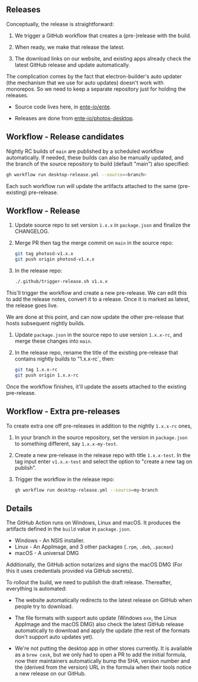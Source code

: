 ## Releases

Conceptually, the release is straightforward:

1.  We trigger a GitHub workflow that creates a (pre-)release with the build.

2.  When ready, we make that release the latest.

3.  The download links on our website, and existing apps already check the
    latest GitHub release and update automatically.

The complication comes by the fact that electron-builder's auto updater (the
mechanism that we use for auto updates) doesn't work with monorepos. So we need
to keep a separate repository just for holding the releases.

-   Source code lives here, in [ente-io/ente](https://github.com/ente-io/ente).

-   Releases are done from
    [ente-io/photos-desktop](https://github.com/ente-io/photos-desktop).

## Workflow - Release candidates

Nightly RC builds of `main` are published by a scheduled workflow automatically.
If needed, these builds can also be manually updated, and the branch of the
source repository to build (default "main") also specified:

```sh
gh workflow run desktop-release.yml --source=<branch>
```

Each such workflow run will update the artifacts attached to the same
(pre-existing) pre-release.

## Workflow - Release

1.  Update source repo to set version `1.x.x` in `package.json` and finalize the
    CHANGELOG.

2.  Merge PR then tag the merge commit on `main` in the source repo:

    ```sh
    git tag photosd-v1.x.x
    git push origin photosd-v1.x.x
    ```

3.  In the release repo:

    ```sh
    ./.github/trigger-release.sh v1.x.x
    ```

This'll trigger the workflow and create a new pre-release. We can edit this to
add the release notes, convert it to a release. Once it is marked as latest, the
release goes live.

We are done at this point, and can now update the other pre-release that hosts
subsequent nightly builds.

1.  Update `package.json` in the source repo to use version `1.x.x-rc`, and
    merge these changes into `main`.

2.  In the release repo, rename the title of the existing pre-release that
    contains nightly builds to "1.x.x-rc`, then:

    ```sh
    git tag 1.x.x-rc
    git push origin 1.x.x-rc
    ```

Once the workflow finishes, it'll update the assets attached to the existing
pre-release.

## Workflow - Extra pre-releases

To create extra one off pre-releases in addition to the nightly `1.x.x-rc` ones,

1.  In your branch in the source repository, set the version in `package.json`
    to something different, say `1.x.x-my-test`.

2.  Create a new pre-release in the release repo with title `1.x.x-test`. In the
    tag input enter `v1.x.x-test` and select the option to "create a new tag on
    publish".

3.  Trigger the workflow in the release repo:

    ```sh
    gh workflow run desktop-release.yml --source=my-branch
    ```

## Details

The GitHub Action runs on Windows, Linux and macOS. It produces the artifacts
defined in the `build` value in `package.json`.

-   Windows - An NSIS installer.
-   Linux - An AppImage, and 3 other packages (`.rpm`, `.deb`, `.pacman`)
-   macOS - A universal DMG

Additionally, the GitHub action notarizes and signs the macOS DMG (For this it
uses credentials provided via GitHub secrets).

To rollout the build, we need to publish the draft release. Thereafter,
everything is automated:

-   The website automatically redirects to the latest release on GitHub when
    people try to download.

-   The file formats with support auto update (Windows `exe`, the Linux AppImage
    and the macOS DMG) also check the latest GitHub release automatically to
    download and apply the update (the rest of the formats don't support auto
    updates yet).

-   We're not putting the desktop app in other stores currently. It is available
    as a `brew cask`, but we only had to open a PR to add the initial formula,
    now their maintainers automatically bump the SHA, version number and the
    (derived from the version) URL in the formula when their tools notice a new
    release on our GitHub.
